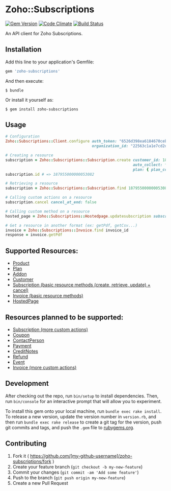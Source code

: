 # Zoho::Subscriptions

[![Gem Version](https://badge.fury.io/rb/zoho-subscriptions.svg)](http://badge.fury.io/rb/zoho-subscriptions)
[![Code Climate](https://codeclimate.com/github/payrollhero/zoho-subscriptions/badges/gpa.svg)](https://codeclimate.com/github/payrollhero/zoho-subscriptions)
[![Build Status](https://travis-ci.org/payrollhero/zoho-subscriptions.svg)](https://travis-ci.org/payrollhero/zoho-subscriptions)

An API client for Zoho Subscriptions.

## Installation

Add this line to your application's Gemfile:

```ruby
gem 'zoho-subscriptions'
```

And then execute:

    $ bundle

Or install it yourself as:

    $ gem install zoho-subscriptions

## Usage

```ruby
# Configuration
Zoho::Subscriptions::Client.configure auth_token: "6526d398ea6184670ceb588703711368",
                                      organization_id: "22563c1a1e7cd2dae0e41636cd2931a5"

# Creating a resource
subscription = Zoho::Subscriptions::Subscription.create customer_id: 187955000000053001,
                                                        auto_collect: false,
                                                        plan: { plan_code: "forever-free", quantity: 1 }
subscription.id # => 187955000000053082

# Retrieving a resource
subscription = Zoho::Subscriptions::Subscription.find 187955000000053082

# Calling custom actions on a resource
subscription.cancel cancel_at_end: false

# Calling custom method on a resource
hosted_page = Zoho::Subscriptions::Hostedpage.updatesubscription subscription_id: 187955000000053082, addons: [{"addon_code": "ADDON_CODE","quantity": 10 }]

# Get a resource in another format (ex: getPdf, getCsv...)
invoice = Zoho::Subscriptions::Invoice.find invoice_id
response = invoice.getPdf
```

## Supported Resources:
  * [Product](https://www.zoho.com/subscriptions/api/v1/#products)
  * [Plan](https://www.zoho.com/subscriptions/api/v1/#plans)
  * [Addon](https://www.zoho.com/subscriptions/api/v1/#addons)
  * [Customer](https://www.zoho.com/subscriptions/api/v1/#customers)
  * [Subscription (basic resource methods (create, retrieve, update) + cancel)](https://www.zoho.com/subscriptions/api/v1/#subscriptions)
  * [Invoice (basic resource methods)](https://www.zoho.com/subscriptions/api/v1/#invoices)
  * [HostedPage](https://www.zoho.com/subscriptions/api/v1/#hosted-pages)

## Resources planned to be supported:
  * [Subscription (more custom actions)](https://www.zoho.com/subscriptions/api/v1/#subscriptions)
  * [Coupon](https://www.zoho.com/subscriptions/api/v1/#coupons)
  * [ContactPerson](https://www.zoho.com/subscriptions/api/v1/#contact-persons)
  * [Payment](https://www.zoho.com/subscriptions/api/v1/#payments)
  * [CreditNotes](https://www.zoho.com/subscriptions/api/v1/#credit-notes)
  * [Refund](https://www.zoho.com/subscriptions/api/v1/#refunds)
  * [Event](https://www.zoho.com/subscriptions/api/v1/#events)
  * [Invoice (more custom actions)](https://www.zoho.com/subscriptions/api/v1/#invoices)

## Development

After checking out the repo, run `bin/setup` to install dependencies. Then, run `bin/console` for an interactive prompt that will allow you to experiment.

To install this gem onto your local machine, run `bundle exec rake install`. To release a new version, update the version number in `version.rb`, and then run `bundle exec rake release` to create a git tag for the version, push git commits and tags, and push the `.gem` file to [rubygems.org](https://rubygems.org).

## Contributing

1. Fork it ( https://github.com/[my-github-username]/zoho-subscriptions/fork )
2. Create your feature branch (`git checkout -b my-new-feature`)
3. Commit your changes (`git commit -am 'Add some feature'`)
4. Push to the branch (`git push origin my-new-feature`)
5. Create a new Pull Request
